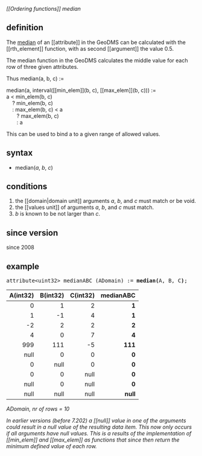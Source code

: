 *[[Ordering functions]] median*

## definition

The [median](https://en.wikipedia.org/wiki/Median) of an [[attribute]] in the GeoDMS can be calculated with the [[rth_element]] function, with as second [[argument]] the value 0.5.

The median function in the GeoDMS calculates the middle value for each row of three given attributes.

Thus median(a, b, c) := 

median(a, interval([[min_elem]](b, c), [[max_elem]](b, c))) :=<BR> 
a \< min_elem(b, c)<BR> 
&nbsp;&nbsp;&nbsp;   ? min_elem(b, c)<BR> 
&nbsp;&nbsp;&nbsp;   : max_elem(b, c) \< a <BR>
&nbsp;&nbsp;&nbsp;&nbsp;&nbsp;&nbsp;      ? max_elem(b, c) <BR>
&nbsp;&nbsp;&nbsp;&nbsp;&nbsp;&nbsp;      : a<BR>

This can be used to bind a to a given range of allowed values.

## syntax

- median(*a*, *b*, *c*)

## conditions

1. the [[domain|domain unit]] arguments *a*, *b*, and *c* must match or be void.
2. the [[values unit]] of arguments *a*, *b*, and *c* must match.
3. *b* is known to be not larger than *c*.

## since version

since 2008

## example
<pre>
attribute&lt;uint32&gt; medianABC (ADomain) := <B>median(</B>A, B, C<B>)</B>;
</pre>

|A(int32)|B(int32)|C(int32)|medianABC |
|-------:|-------:|-------:|---------:|
|0       |1       |2       |**1**     |
|1       |-1      |4       |**1**     |
|-2      |2       |2       |**2**     |
|4       |0       |7       |**4**     |
|999     |111     |-5      |**111**   |
|null    |0       |0       |**0**     |
|0       |null    |0       |**0**     |
|0       |0       |null    |**0**     |
|null    |0       |null    |**0**     |
|null    |null    |null    |**null**  |

*ADomain, nr of rows = 10*

*In earlier versions (before 7.202) a [[null]] value in one of the arguments could result in a null value of the resulting data item. This now only occurs if all arguments have null values.* *This is a results of the implementation of [[min_elem]] and [[max_elem]] as functions that since then return the minimum defined value of each row.*